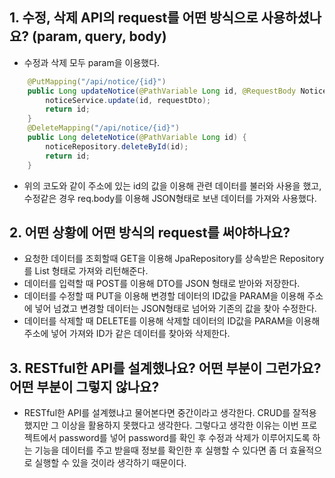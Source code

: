 ## 1. 수정, 삭제 API의 request를 어떤 방식으로 사용하셨나요? (param, query, body)
* 수정과 삭제 모두 param을 이용했다. 
```java
    @PutMapping("/api/notice/{id}")
    public Long updateNotice(@PathVariable Long id, @RequestBody NoticeRequestDto requestDto) {
        noticeService.update(id, requestDto);
        return id;
    }
    @DeleteMapping("/api/notice/{id}")
    public Long deleteNotice(@PathVariable Long id) {
        noticeRepository.deleteById(id);
        return id;
    }
```
* 위의 코도와 같이 주소에 있는 id의 값을 이용해 관련 데이터를 불러와 사용을 했고, 수정같은 경우 req.body를 이용해 JSON형태로 보낸 데이터를 가져와 사용했다.
## 2. 어떤 상황에 어떤 방식의 request를 써야하나요?
* 요청한 데이터를 조회할때 GET을 이용해 JpaRepository를 상속받은 Repository를 List 형태로 가져와 리턴해준다.
* 데이터를 입력할 때 POST를 이용해 DTO를 JSON 형태로 받아와 저장한다.
* 데이터를 수정할 때 PUT을 이용해 변경할 데이터의 ID값을 PARAM을 이용해 주소에 넣어 넘겼고 변경할 데이터는 JSON형태로 넘어와 기존의 값을 찾아 수정한다.
* 데이터를 삭제할 때 DELETE를 이용해 삭제할 데이터의 ID값을 PARAM을 이용해 주소에 넣어 가져와 ID가 같은 데이터를 찾아와 삭제한다.
## 3. RESTful한 API를 설계했나요? 어떤 부분이 그런가요? 어떤 부분이 그렇지 않나요?
* RESTful한 API를 설계했냐고 물어본다면 중간이라고 생각한다. CRUD를 잘적용했지만 그 이상을 활용하지 못했다고 생각한다. 
그렇다고 생각한 이유는 이번 프로젝트에서 password를 넣어 password를 확인 후 수정과 삭제가 이루어지도록 하는 기능을 데이터를 주고 받을때 
정보를 확인한 후 실행할 수 있다면 좀 더 효율적으로 실행할 수 있을 것이라 생각하기 때문이다.